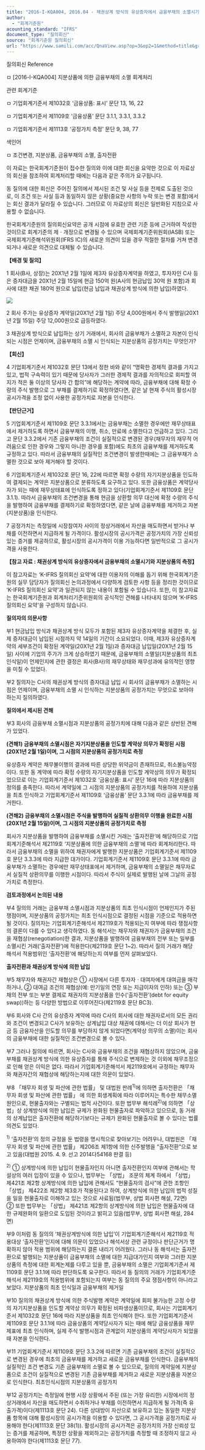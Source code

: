 ```yaml
---
title: "2016-I-KQA004, 2016.04 - 채권상계 방식의 유상증자에서 금융부채의 소멸시기와 지분상품의 측정"
author:
  - "회계기준원"
acounting_standard: "IFRS"
document_type: "질의회신"
source: "회계기준원 질의회신"
url: "https://www.samili.com/acc/QnaView.asp?op=3&op2=1&method=title&group=2122-15;1&orgcode=0&searchword=&page=10&code=2016%2DI%2DKQA004%3A20160408"
---
```

질의회신 Reference

ㅁ \[2016-I-KQA004\] 지분상품에 의한 금융부채의 소멸 회계처리

관련 회계기준

ㅁ 기업회계기준서 제1032호 ‘금융상품: 표시’ 문단 13, 16, 22

ㅁ 기업회계기준서 제1109호 ‘금융상품’ 문단 3.1.1, 3.3.1, 3.3.2

ㅁ 기업회계기준서 제1113호 ‘공정가치 측정’ 문단 9, 38, 77

색인어

ㅁ 조건변경, 지분상품, 금융부채의 소멸, 출자전환

  

이 자료는 한국회계기준원이 접수한 질의와 이에 대한 회신을 요약한 것으로 이 자료상의 회신을 참조하여 회계처리할 때에는 다음과 같은 주의가 요구됩니다.

동 질의에 대한 회신은 주어진 질의에서 제시된 조건 및 사실 등을 전제로 도출된 것으로, 이 조건 또는 사실 등과 동일하지 않은 상황(중요한 사항의 누락 또는 변경 포함)에서는 회신 결과가 달라질 수 있습니다. 그러므로 이 자료상의 회신은 일반화된 지침으로 사용할 수 없습니다.

한국회계기준원의 질의회신요약은 공개 시점에 유효한 관련 기준 등에 근거하여 작성한 것이므로 회계기준의 제ㆍ개정으로 변경될 수 있으며 국제회계기준위원회(IASB) 또는 국제회계기준해석위원회(IFRS IC)의 새로운 의견이 있을 경우 적절한 절차를 거쳐 변경되거나 새로운 의견으로 대체될 수 있습니다.

  
  

**【배경 및 질의】**

1 회사(B사, 상장)는 20X1년 2월 1일에 제3자 유상증자계약을 하였고, 투자자인 C사 등은 증자대금을 20X1년 2월 15일에 현금 150억 원(A사의 현금납입 30억 원 포함)과 회사에 대한 채권 180억 원으로 납입(현금 납입과 채권상계 방식에 의한 납입)하였다.

![](https://www.samili.com/mImage/etc/organ/2020/2016-I-KQA004-1.gif)

  

2 회사 주가는 유상증자 계약일(20X1년 2월 1일) 주당 4,000원에서 주식 발행일(20X1년 2월 15일) 주당 12,000원으로 급등하였다.

  

3 채권상계 방식으로 납입하는 상기 거래에서, 회사의 금융부채가 소멸하고 자본이 인식되는 시점은 언제이며, 금융부채의 소멸 시 인식되는 지분상품의 공정가치는 무엇인가?

  
  

**【회신】**

4 기업회계기준서 제1032호 문단 13에서 정한 바와 같이 “명확한 경제적 결과를 가지고 있고, 법적 구속력이 있기 때문에 당사자가 그러한 경제적 결과를 자의적으로 회피할 여지가 적은 둘 이상의 당사자 간 합의”에 해당하는 계약에 따라, 금융부채에 대해 확정 수량의 주식 발행으로 그 부채를 결제하기로 확정하였다면, 같은 날 현재 주식의 활성시장 공시가격을 조정 없이 사용한 공정가치로 자본을 인식한다.

  
  

**【판단근거】**

5 기업회계기준서 제1109호 문단 3.3.1에서는 금융부채는 소멸한 경우에만 재무상태표에서 제거하도록 하면서 금융부채의 이행, 취소, 만료에 소멸한다고 언급하고 있다. 그리고 문단 3.3.2에서 기존 금융부채의 조건이 실질적으로 변경된 경우(채무자의 재무적 어려움으로 인한 경우와 그렇지 아니한 경우를 포함)에도 최초의 금융부채를 제거하도록 규정하고 있다. 따라서 금융부채의 실질적인 조건변경이 발생한때에는 그 금융부채가 소멸한 것으로 보아 제거해야 할 것이다.

  

6 기업회계기준서 제1032호 문단 16, 22에 따르면 확정 수량의 자기지분상품을 인도하여 결제되는 계약은 지분상품으로 분류하도록 요구하고 있다. 또한 금융상품은 계약당사자가 되는 때에 재무상태표에 인식하도록 정하고 있다(기업회계기준서 제1109호 문단 3.1.1). 따라서 금융부채의 조건변경을 통해 현금을 상환할 의무 대신에 확정 수량의 주식을 발행하여 금융부채를 결제하기로 확정하였다면, 같은 날에 금융부채를 제거하고 자본(지분상품)을 인식한다.

  

7 공정가치는 측정일에 시장참여자 사이의 정상거래에서 자산을 매도하면서 받거나 부채를 이전하면서 지급하게 될 가격이다. 활성시장의 공시가격은 공정가치의 가장 신뢰성 있는 증거를 제공하므로, 활성시장의 공시가격이 이용 가능하다면 일반적으로 그 공시가격을 사용한다.

  

**【참고 자료 : 채권상계 방식의 유상증자에서 금융부채의 소멸시기와 지분상품의 측정】**

이 참고자료는 ‘K-IFRS 질의회신 요약’에 대한 이용자의 이해를 돕기 위해 한국회계기준원의 실무 담당자가 질의회신 논의과정에서 다양하게 검토한 사항 등을 정리한 것이므로 ‘K-IFRS 질의회신 요약'과 일관되지 않는 내용이 포함될 수 있습니다. 또한, 이 참고자료는 한국회계기준원과 회계처리기준위원회의 공식적인 견해를 나타내지 않으며 ‘K-IFRS 질의회신 요약'을 구성하지 않습니다.

  

**질의자의 의문사항**

  

부1 현금납입 방식과 채권상계 방식 모두가 포함된 제3자 유상증자계약을 체결한 후, 실제 증자대금이 납입된 시점까지 약 14일의 기간이 소요되었다. 이때, 제3자 유상증자계약의 세부조건이 확정된 계약일(20X1년 2월 1일)과 증자대금 납입일(20X1년 2월 15일) 사이에 기업의 주가가 크게 상승하였기 때문에, 금융부채의 소멸일(지분상품의 최초인식일)이 언제인지에 관한 결정은 회사(B사)의 재무상태와 재무성과에 유의적인 영향을 미칠 수 있었다.

  

부2 질의자는 C사의 채권상계 방식의 증자대금 납입 시 회사의 금융부채가 소멸하는 시점은 언제이며, 금융부채의 소멸 시 인식하는 지분상품의 공정가치는 무엇으로 보아야 하는지 질의하였다.

  

**질의에서 제시된 견해**

  

부3 회사의 금융부채 소멸시점과 지분상품의 공정가치에 대해 다음과 같은 상반된 견해가 있었다.

  

**(견해1) 금융부채의 소멸시점은 자기지분상품을 인도할 계약상 의무가 확정된 시점(20X1년 2월 1일)이며, 그 시점의 지분상품의 공정가치로 측정**

  

유상증자 계약은 채무불이행의 결과에 따른 상당한 위약금이 존재하므로, 취소불능약정이다. 또한 동 계약에 따라 확정 수량의 자기지분상품을 인도할 계약상의 의무가 확정되었으므로 이는 기업회계기준서 제1032호 ‘금융상품: 표시’ 문단 16에 따라 지분상품의 정의를 충족한다. 따라서 계약일에 그 시점의 지분상품의 공정가치를 적용하여 지분상품을 최초 인식하고 기업회계기준서 제1109호 ‘금융상품’ 문단 3.3.1에 따라 금융부채를 제거한다.

  

**(견해2) 금융부채의 소멸시점은 주식을 발행하여 실질적 상환의무 이행을 완료한 시점(20X1년 2월 15일)이며, 그 시점의 지분상품의 공정가치로 측정**

  

회사가 지분상품을 발행하여 금융부채를 소멸시킨 거래는 ‘출자전환’에 해당하므로 기업회계기준해석서 제2119호 ‘지분상품에 의한 금융부채의 소멸’에 따라 회계처리한다. 따라서 금융부채의 소멸을 위하여 채권자에게 발행한 지분상품은 기업회계기준서 제1109호 문단 3.3.3에 따라 지급한 대가이다. 기업회계기준서 제1109호 문단 3.3.1에 따라 금융부채가 소멸하는 경우에만 재무상태표에서 제거하며, 금융부채의 소멸일은 채무자로서 실질적 상환의무를 이행한 시점이다. 따라서 주식이 실제로 발행된 날에 그날의 공정가치로 측정한다.

  

**검토과정에서 논의된 내용**

  

부4 질의의 거래는 금융부채 소멸시점과 지분상품의 최초 인식시점이 언제인지가 주된 쟁점이며, 지분상품의 공정가치는 최초 인식시점으로 결정된 시점을 기준으로 적용하면 될 것이다. 질의자는 기업회계기준해석서 제2119호가 적용되는지 여부에 따라 쟁점사항의 결론이 다를 수 있다고 생각하였다. 동 해석서는 채무자와 채권자가 금융부채의 조건을 재협상(renegotiation)한 결과, 지분상품을 발행하여 금융부채의 전부 또는 일부를 소멸시킨 거래(‘출자전환’)에 적용한다(제2119호 문단 1~2). 따라서 질의 거래가 해당 해석서 적용범위인 ‘출자전환’에 해당하는지 여부를 먼저 살펴보았다.

  

**출자전환과 채권상계 방식에 의한 납입**

  

부5 채무자와 채권자간 재협상은 ① 시장에서 다른 투자자ㆍ대여자에게 대여금을 매각하거나, ② 대여금 조건의 재협상(예: 만기일의 연장 또는 지급이자의 인하) 또는 ③ 부채의 전부 또는 부분 결제로 채권자의 지분상품을 인수(‘출자전환’(debt for equity swap))하는 등 다양한 방법으로 이루어진다(제2119호 문단 BC3).

  

부6 회사와 C사 간의 유상증자 계약에 따라 C사의 회사에 대한 채권자로서의 모든 권리와 조건이 변경되고 C사가 보유하는 상계납입 대상 채권에 대해서는 더 이상 회사가 현금 등 금융자산을 인도할 의무를 부담하지 않게 되었다면(계약상 의무의 소멸)이는 회사의 금융부채에 대한 실질적인 조건변경으로 볼 수 있다.

  

부7 그러나 질의에 따르면, 회사는 C사와 금융부채의 조건을 재협상하지 않았으며, 금융부채를 채권상계 방식에 의한 유상증자를 통해 주식으로 변제하는 것 이외에 채무조정으로 인해 얻은 이익은 없다. 따라서 기업회계기준해석서 제2119호에서 규정하는 채무자와 채권자간의 재협상에 해당하는지에 대한 의문이 있었다.

  

부8 「채무자 회생 및 파산에 관한 법률」 및 대법원 판례<sup>1)</sup>에 의하면 출자전환은 「채무자 회생 및 파산에 관한 법률」 에 의한 회생계획에 따라 이루어지는 특수한 채무소멸원인으로, 현물출자와는 구별되는 법적 사건이다. 또한 법무부 해석례<sup>2)</sup>에 의하면 「상법」상 상계방식에 의한 납입은 규제가 완화된 현물출자로 파악하고 있으므로, 동 거래의 상계납입은 출자전환에 해당하기보다는 규제가 완화된 현물출자로 볼 수 있다는 법률 의견도 있었다.

<sup>1)</sup> ‘출자전환’의 정의 규정을 둔 법령을 명시적으로 찾아보기는 어려우나, 대법원은 「채무자 회생 및 파산에 관한 법률」 제206조 제1항에 의한 신주발행을 “출자전환”으로 보고 있음(대법원 2015. 4. 9. 선고 2014다54168 판결 등)

<sup>2)</sup> ① 상계방식에 의한 납입이 현물출자인지 아니면 출자전환인지 여부에 관해서는 학설상의 여러 입장이 있을 수 있으나, 법무부는 「상법」 조문의 체계 하에서 「상법」 제421조 제2항 상계방식에 의한 납입에 관해서도 “현물출자의 검사”에 관한 조항인 「상법」 제422조 제2항 제3호가 적용된다고 하여, 상계방식에 의한 납입의 법적 성질을 일응 현물출자로 이해하고 있는 것으로 사료됨(법무부, 상법 회사편 해설, 72면)  
② 또한 법무부는 「상법」 제421조 제2항의 상계방식에 의한 납입은 현물출자에 대한 규제완화의 일환으로 도입된 것이라고 밝히고 있음(법무부, 상법 회사편 해설, 284면)

  

부9 이처럼 동 질의의 ‘채권상계방식에 의한 납입’이 기업회계기준해석서 제2119호 적용대상 ‘출자전환’인지에 대해 의문이 있었으나 해석서상 관련 규정이나 판단근거가 명확하지 않아 적용 범위에 해당하는지 결론 내리기 어려웠다. 그러나 동 해석서는 출자전환으로 발행되는 지분상품이 금융부채의 소멸에 대한 지급대가인지 여부와 그러한 지분상품의 측정에 대한 회계논제를 다루고 있을 뿐, 금융부채의 소멸은 기업회계기준서 제1109호 문단 3.1.1에 따라 판단하도록 요구한다. 따라서 동 질의의 거래가 기업회계기준해석서 제2119호의 적용범위에 포함되는지 여부는 동 질의의 주요 쟁점사항이 아니라고 보았다. 지분상품의 최초 인식일과 금융부채의 제거일

  

부10 질의의 채권상계 방식에 의한 주식발행 계약은 계약일에 회피 불가능한 고정 수량의 자기지분상품을 인도할 계약상 의무가 확정된 비파생상품이므로, 회사는 기업회계기준서 제1032호 문단 16에 따라 지분상품을 최초 인식해야 한다. 또한 기업회계기준서 제1109호 문단 3.1.1에 따라 금융상품의 계약당사자가 되는 때에 해당 금융상품을 재무제표에 최초 인식하며, 실제 주식 발행시점과 관계없이 지분상품의 계약당사자가 되었을 때 자본을 인식한다.

  

부11 기업회계기준서 제1109호 문단 3.3.2에 따르면 기존 금융부채의 조건이 실질적으로 변경된 경우에 최초의 금융부채를 제거하고 새로운 금융부채를 인식한다. 금융부채의 실질적인 조건 변경도 기존 금융부채의 소멸로 볼 수 있으므로, 질의의 계약일에 지분상품으로 조건이 실질적으로 변경된 기존 금융부채를 제거하고 새로운 지분상품을 자본으로 인식한다. 최초인식시점의 지분상품의 공정가치

  

부12 공정가치는 측정일에 현행 시장 상황에서 주된 (또는 가장 유리한) 시장에서의 정상거래에서 자산을 매도하면서 수취하거나 부채를 이전하면서 지급하게 될 가격(즉 유출가격)이다(제1113호 문단 24). 다른 상대방이 자산으로 보유하고 있는 동일한 지분상품 항목에 대해 활성시장의 공시가격을 이용할 수 있다면, 그 공시가격을 공정가치로 사용해야 한다(제1113호 문단 38(1)). 활성시장의 공시가격은 공정가치의 가장 신뢰성 있는 증거를 제공하며, 특정한 상황을 제외하고는 공정가치를 측정할 때 조정하지 않고 사용하여야 한다(제1113호 문단 77).
